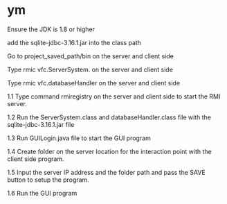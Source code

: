 # ym
Ensure the JDK is 1.8 or higher


add the sqlite-jdbc-3.16.1.jar into the class path

Go to project_saved_path/bin  on the server and client side

Type rmic vfc.ServerSystem.   on the server and client side

Type rmic vfc.databaseHandler  on the server and client side

1.1	Type command rmiregistry on the server and client side to start the RMI server.


1.2	Run the ServerSystem.class and databaseHandler.class file with the sqlite-jdbc-3.16.1.jar file

1.3	Run GUILogin.java file to start the GUI program


1.4	Create folder on the server location for the interaction point with the client side program.


1.5	Input the server IP address and the folder path and pass the SAVE button to setup the program.

1.6	Run the GUI program 
